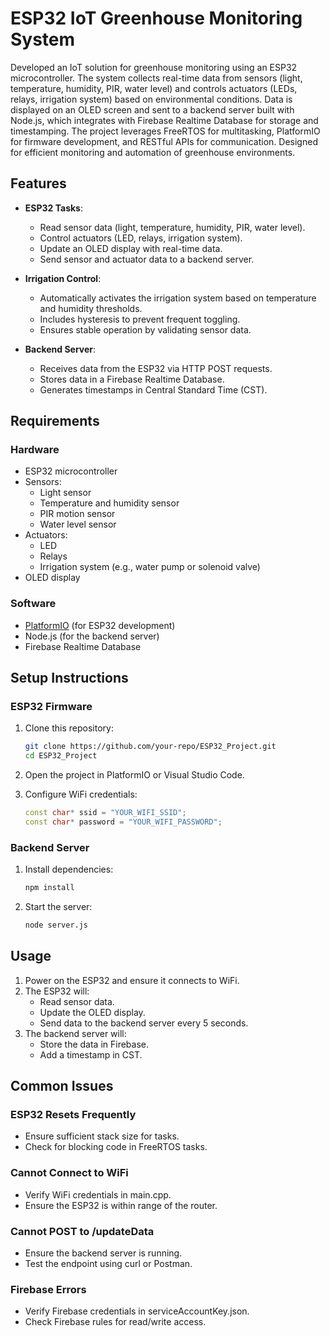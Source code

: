 # ESP32 IoT Greenhouse Monitoring System

Developed an IoT solution for greenhouse monitoring using an ESP32 microcontroller. The system collects real-time data from sensors (light, temperature, humidity, PIR, water level) and controls actuators (LEDs, relays, irrigation system) based on environmental conditions. Data is displayed on an OLED screen and sent to a backend server built with Node.js, which integrates with Firebase Realtime Database for storage and timestamping. The project leverages FreeRTOS for multitasking, PlatformIO for firmware development, and RESTful APIs for communication. Designed for efficient monitoring and automation of greenhouse environments.

## Features

- **ESP32 Tasks**:
  - Read sensor data (light, temperature, humidity, PIR, water level).
  - Control actuators (LED, relays, irrigation system).
  - Update an OLED display with real-time data.
  - Send sensor and actuator data to a backend server.

- **Irrigation Control**:
  - Automatically activates the irrigation system based on temperature and humidity thresholds.
  - Includes hysteresis to prevent frequent toggling.
  - Ensures stable operation by validating sensor data.

- **Backend Server**:
  - Receives data from the ESP32 via HTTP POST requests.
  - Stores data in a Firebase Realtime Database.
  - Generates timestamps in Central Standard Time (CST).

## Requirements

### Hardware
- ESP32 microcontroller
- Sensors:
  - Light sensor
  - Temperature and humidity sensor
  - PIR motion sensor
  - Water level sensor
- Actuators:
  - LED
  - Relays
  - Irrigation system (e.g., water pump or solenoid valve)
- OLED display

### Software
- [PlatformIO](https://platformio.org/) (for ESP32 development)
- Node.js (for the backend server)
- Firebase Realtime Database

## Setup Instructions

### ESP32 Firmware

1. Clone this repository:
   ```bash
   git clone https://github.com/your-repo/ESP32_Project.git
   cd ESP32_Project
   ```

2. Open the project in PlatformIO or Visual Studio Code.

3. Configure WiFi credentials:
   ```cpp
   const char* ssid = "YOUR_WIFI_SSID";
   const char* password = "YOUR_WIFI_PASSWORD";
   ```

### Backend Server

1. Install dependencies:
   ```bash
   npm install
   ```

2. Start the server:
   ```bash
   node server.js
   ```

## Usage

1. Power on the ESP32 and ensure it connects to WiFi.
2. The ESP32 will:
   - Read sensor data.
   - Update the OLED display.
   - Send data to the backend server every 5 seconds.
3. The backend server will:
   - Store the data in Firebase.
   - Add a timestamp in CST.

## Common Issues

### ESP32 Resets Frequently
- Ensure sufficient stack size for tasks.
- Check for blocking code in FreeRTOS tasks.

### Cannot Connect to WiFi
- Verify WiFi credentials in main.cpp.
- Ensure the ESP32 is within range of the router.

### Cannot POST to /updateData
- Ensure the backend server is running.
- Test the endpoint using curl or Postman.

### Firebase Errors
- Verify Firebase credentials in serviceAccountKey.json.
- Check Firebase rules for read/write access.